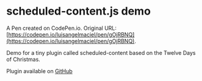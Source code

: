 # scheduled-content.js demo

A Pen created on CodePen.io. Original URL: [https://codepen.io/luisangelmaciel/pen/gOjRBNQ](https://codepen.io/luisangelmaciel/pen/gOjRBNQ).

Demo for a tiny plugin called scheduled-content based on the Twelve Days of Christmas.

Plugin available on [GitHub](https://github.com/55sketch/scheduled-content-plugin)